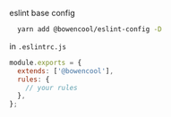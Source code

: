 eslint base config

```bash
  yarn add @bowencool/eslint-config -D
```
in `.eslintrc.js`

``` js
module.exports = {
  extends: ['@bowencool'],
  rules: {
    // your rules
  },
};
```
